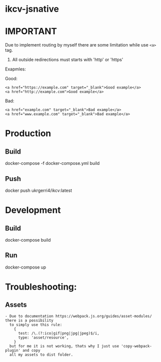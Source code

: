 # ikcv-jsnative

# IMPORTANT
Due to implement routing by myself there are some limitation while use ```<a>``` tag.<br/>
1. All outside redirections must starts with 'http' or 'https'<br/>

Exapmles:<br/>

Good:<br/>

`<a href="https://example.com" target="_blank">Good example</a>`<br/>
`<a href="http://example.com">Good example</a>`<br/>

Bad:<br/>

`<a href="example.com" target="_blank">Bad example</a>`<br/>
`<a href="www.example.com" target="_blank">Bad example</a>`<br/>

# Production

  ## Build
  docker-compose -f docker-compose.yml build
  
  ## Push
  docker push ukrgerri4/ikcv:latest

# Development

  ## Build
  docker-compose build

  ## Run
  docker-compose up


# Troubleshooting:

  ## Assets
    - Due to documentation https://webpack.js.org/guides/asset-modules/ there is a possibility 
      to simply use this rule:
        {
          test: /\.(?:ico|gif|png|jpg|jpeg)$/i,
          type: 'asset/resource',
        }
      but for me it is not working, thats why I just use 'copy-webpack-plugin' and copy
      all my assets to dist folder.

        